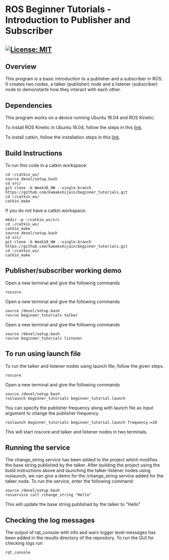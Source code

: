 # ROS Beginner Tutorials - Introduction to Publisher and Subscriber  
[![License: MIT](https://img.shields.io/badge/License-MIT-yellow.svg)](https://opensource.org/licenses/MIT)
---

## Overview

This program is a basic introduction to a publisher and a subscriber in ROS. It creates two nodes, a talker (publisher) node and a listener (subscriber) node to demonstarte how they interact with each other.

## Dependencies
This program works on a device running Ubuntu 16.04 and ROS Kinetic.

To install ROS Kinetic in Ubuntu 16.04, follow the steps in this [link](http://wiki.ros.org/kinetic/Installation/Ubuntu).

To install catkin, follow the installation steps in this [link](http://wiki.ros.org/catkin).

## Build Instructions

To run this code in a catkin workspace:
```
cd ~/catkin_ws/
source devel/setup.bash
cd src/
git clone -b Week10_HW --single-branch https://github.com/kamakshijain/beginner_tutorials.git
cd ~/catkin_ws/
catkin_make
```
If you do not have a catkin workspace:
```
mkdir -p ~/catkin_ws/src
cd ~/catkin_ws/
catkin_make
source devel/setup.bash
cd src/
git clone -b Week10_HW --single-branch https://github.com/kamakshijain/beginner_tutorials.git
cd ~/catkin_ws/
catkin_make
```

## Publisher/subscriber working demo

Open a new terminal and give the following commands
```
roscore
```

Open a new terminal and give the following commands
```
source /devel/setup.bash
rosrun beginner_tutorials talker
```

Open a new terminal and give the following commands
```
source /devel/setup.bash
rosrun beginner_tutorials listener
```
## To run using launch file

To run the talker and listener nodes using launch file, follow the given steps.
```
roscore
```

Open a new terminal and give the following commands
```
source /devel/setup.bash
roslaunch beginner_tutorials beginner_tutorial.launch
```
You can specify the publisher frequency along with launch file as input argument to change the publisher frequency.
```
roslaunch beginner_tutorials beginner_tutorial.launch frequency:=20
```
This will start roscore and talker and listener nodes in two terminals. 

## Running the service

The change_string service has been added to the project which modifies the base string published by the talker.
After building the project using the build instructions above and launching the talker-listener nodes using roslaunch, we can give a demo for the /change_string service added for the talker node. To run the service, enter the following command:

```
source /devel/setup.bash
rosservice call /change_string "Hello"
```
This will update the base string published by the talker to "Hello"

## Checking the log messages
The output of rqt_console with info and warn logger level messages has been added in the results directory of the repository. To run the GUI for checking logs run
```
rqt_console
```


